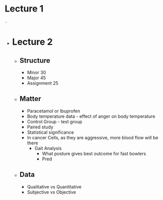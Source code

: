 # Lecture 1
	-
- # Lecture 2
	- ## Structure
		- Minor 30
		- Major 45
		- Assignment 25
	- ## Matter
		- Paracetamol or Ibuprofen
		- Body temperature data - effect of anger on body temperature
		- Control Group - test group
		- Paired study
		- Statistical significance
		- In cancer Cells, as they are aggressive, more blood flow will be there
			- Gait Analysis
				- What posture gives best outcome for fast bowlers
				- Pred
	- ## Data
		- Qualitative vs Quantitative
		- Subjective vs Objective